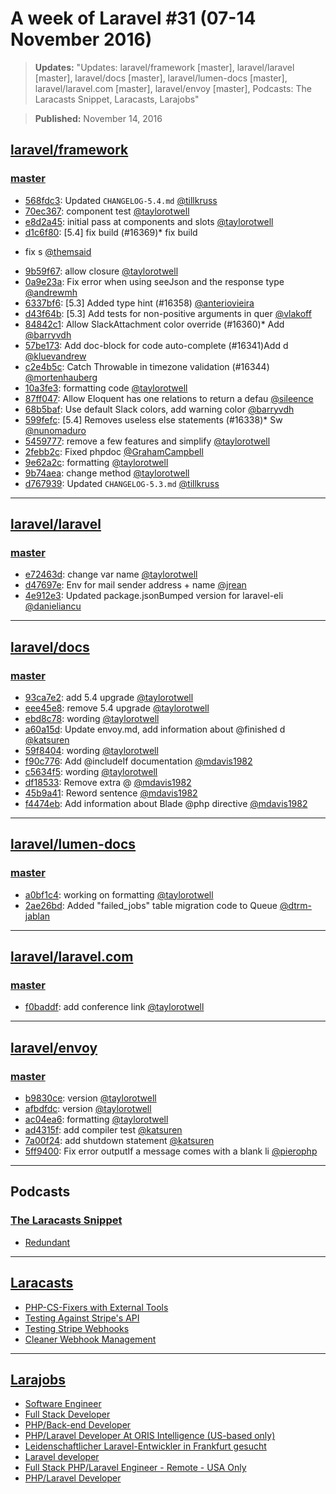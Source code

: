 # A week of Laravel #31 (07-14 November 2016)

> **Updates:** "Updates: laravel/framework [master], laravel/laravel [master], laravel/docs [master], laravel/lumen-docs [master], laravel/laravel.com [master], laravel/envoy [master], Podcasts: The Laracasts Snippet, Laracasts, Larajobs"

> **Published:** November 14, 2016

## [laravel/framework](https://github.com/laravel/framework)

### [master](https://github.com/laravel/framework/compare/master@{2016-11-07}...master@{2016-11-14})
- [568fdc3](https://github.com/laravel/framework/commit/568fdc3fe6dae0ee6702577af0bf79710bfd3348): Updated `CHANGELOG-5.4.md` [@tillkruss](https://github.com/tillkruss) 
- [70ec367](https://github.com/laravel/framework/commit/70ec367c4e49fb1b5b663810348751eac8f17a8e): component test [@taylorotwell](https://github.com/taylorotwell) 
- [e8d2a45](https://github.com/laravel/framework/commit/e8d2a45479abd2ba6b524293ce5cfb599c8bf910): initial pass at components and slots [@taylorotwell](https://github.com/taylorotwell) 
- [d1c6f80](https://github.com/laravel/framework/commit/d1c6f8058b1254fb5dd4b04a26bf3f0e2f153f92): [5.4] fix build (#16369)*    fix build*    fix s [@themsaid](https://github.com/themsaid) 
- [9b59f67](https://github.com/laravel/framework/commit/9b59f67daeb63bad11af9b70b4a35c6435240ff7): allow closure [@taylorotwell](https://github.com/taylorotwell) 
- [0a9e23a](https://github.com/laravel/framework/commit/0a9e23a2bfb5028c79b6ff26e89fc8b783b33c8a): Fix error when using seeJson and the response type [@andrewmh](https://github.com/andrewmh) 
- [6337bf6](https://github.com/laravel/framework/commit/6337bf6f53152a2892a76684b55e66eb510a135d): [5.3] Added type hint (#16358) [@anteriovieira](https://github.com/anteriovieira) 
- [d43f64b](https://github.com/laravel/framework/commit/d43f64b1bdd6b0baa280a3dc9910bc32959a1d82): [5.3] Add tests for non-positive arguments in quer [@vlakoff](https://github.com/vlakoff) 
- [84842c1](https://github.com/laravel/framework/commit/84842c1d845cd01a2def163539204cbc15a59821): Allow SlackAttachment color override (#16360)* Add [@barryvdh](https://github.com/barryvdh) 
- [57be173](https://github.com/laravel/framework/commit/57be173daca2e85964b02f50d5de2fa7c83bdbdb): Add doc-block for code auto-complete (#16341)Add d [@kluevandrew](https://github.com/kluevandrew) 
- [c2e4b5c](https://github.com/laravel/framework/commit/c2e4b5c000961800650f8ef6b40160ff664261f5): Catch Throwable in timezone validation (#16344) [@mortenhauberg](https://github.com/mortenhauberg) 
- [10a3fe3](https://github.com/laravel/framework/commit/10a3fe36993d5277e4ad1c2f3ebb1e0c0d316b22): formatting code [@taylorotwell](https://github.com/taylorotwell) 
- [87ff047](https://github.com/laravel/framework/commit/87ff047e5cceb23b683b179e9711ed05ad78a793): Allow Eloquent has one relations to return a defau [@sileence](https://github.com/sileence) 
- [68b5baf](https://github.com/laravel/framework/commit/68b5bafd082cf70f9bd4d83d9c9e035e8ccd08bb): Use default Slack colors, add warning color [@barryvdh](https://github.com/barryvdh) 
- [599fefc](https://github.com/laravel/framework/commit/599fefc355e0bfff3fb9104e97060a6d272cd3c3): [5.4] Removes useless else statements (#16338)* Sw [@nunomaduro](https://github.com/nunomaduro) 
- [5459777](https://github.com/laravel/framework/commit/5459777c90ff6d0888bd821027c417d57cc89981): remove a few features and simplify [@taylorotwell](https://github.com/taylorotwell) 
- [2febb2c](https://github.com/laravel/framework/commit/2febb2cbb0158971ba711b7df2f6e41a5c59e1de): Fixed phpdoc [@GrahamCampbell](https://github.com/GrahamCampbell) 
- [9e62a2c](https://github.com/laravel/framework/commit/9e62a2c7b303a4139085249d4c9b0ba127038462): formatting [@taylorotwell](https://github.com/taylorotwell) 
- [9b74aea](https://github.com/laravel/framework/commit/9b74aea41769b7299c175cec330cd5999990d2bc): change method [@taylorotwell](https://github.com/taylorotwell) 
- [d767939](https://github.com/laravel/framework/commit/d767939d870eb95f0f3614b300f66945b718f7c3): Updated `CHANGELOG-5.3.md` [@tillkruss](https://github.com/tillkruss) 


___

## [laravel/laravel](https://github.com/laravel/laravel)

### [master](https://github.com/laravel/laravel/compare/master@{2016-11-07}...master@{2016-11-14})
- [e72463d](https://github.com/laravel/laravel/commit/e72463dc6c2f977f8e49aa0bd535a5dbed968aad): change var name [@taylorotwell](https://github.com/taylorotwell) 
- [d47697e](https://github.com/laravel/laravel/commit/d47697e7816a28fe5a09f3b8cfcd1f184ec99016): Env for mail sender address + name [@jrean](https://github.com/jrean) 
- [4e912e3](https://github.com/laravel/laravel/commit/4e912e3ed31338a9ce43fc99b1f824042d7a2b04): Updated package.jsonBumped version for laravel-eli [@danieliancu](https://github.com/danieliancu) 


___

## [laravel/docs](https://github.com/laravel/docs)

### [master](https://github.com/laravel/docs/compare/master@{2016-11-07}...master@{2016-11-14})
- [93ca7e2](https://github.com/laravel/docs/commit/93ca7e22853942e62d92b29a46805ad91f3fceb1): add 5.4 upgrade [@taylorotwell](https://github.com/taylorotwell) 
- [eee45e8](https://github.com/laravel/docs/commit/eee45e823b8a6202ad491279fcc8a5b42bb64d1b): remove 5.4 upgrade [@taylorotwell](https://github.com/taylorotwell) 
- [ebd8c78](https://github.com/laravel/docs/commit/ebd8c785628d3578d8a6a068b59dad561b6e143b): wording [@taylorotwell](https://github.com/taylorotwell) 
- [a60a15d](https://github.com/laravel/docs/commit/a60a15d8dd26875d72835440611de4a0101dae78): Update envoy.md, add information about @finished d [@katsuren](https://github.com/katsuren) 
- [59f8404](https://github.com/laravel/docs/commit/59f84045cf1826867310073844e07b53012873ab): wording [@taylorotwell](https://github.com/taylorotwell) 
- [f90c776](https://github.com/laravel/docs/commit/f90c7766190910bfca4b8861e7a053afb30b04e3): Add @includeIf documentation [@mdavis1982](https://github.com/mdavis1982) 
- [c5634f5](https://github.com/laravel/docs/commit/c5634f5dbafaf9006b5fe259e9f923b4bbac9eee): wording [@taylorotwell](https://github.com/taylorotwell) 
- [df18533](https://github.com/laravel/docs/commit/df18533fbb426695785743d8c36546994a66729d): Remove extra @ [@mdavis1982](https://github.com/mdavis1982) 
- [45b9a41](https://github.com/laravel/docs/commit/45b9a416c8f9debd75ca0299a6109c44095f19c1): Reword sentence [@mdavis1982](https://github.com/mdavis1982) 
- [f4474eb](https://github.com/laravel/docs/commit/f4474ebe13755273c8d51d5762edc7934f6e5da3): Add information about Blade @php directive [@mdavis1982](https://github.com/mdavis1982) 


___

## [laravel/lumen-docs](https://github.com/laravel/lumen-docs)

### [master](https://github.com/laravel/lumen-docs/compare/master@{2016-11-07}...master@{2016-11-14})
- [a0bf1c4](https://github.com/laravel/lumen-docs/commit/a0bf1c425502ada01f1b69171f04e1601c35ec78): working on formatting [@taylorotwell](https://github.com/taylorotwell) 
- [2ae26bd](https://github.com/laravel/lumen-docs/commit/2ae26bdbb3e292b363775d87914f44048891b865): Added "failed_jobs" table migration code to Queue  [@dtrm-jablan](https://github.com/dtrm-jablan) 


___

## [laravel/laravel.com](https://github.com/laravel/laravel.com)

### [master](https://github.com/laravel/laravel.com/compare/master@{2016-11-07}...master@{2016-11-14})
- [f0baddf](https://github.com/laravel/laravel.com/commit/f0baddf11947e377983f966e48a0e8e5c621cc2a): add conference link [@taylorotwell](https://github.com/taylorotwell) 


___

## [laravel/envoy](https://github.com/laravel/envoy)

### [master](https://github.com/laravel/envoy/compare/master@{2016-11-07}...master@{2016-11-14})
- [b9830ce](https://github.com/laravel/envoy/commit/b9830ce88503cdf0671e1a9a3c31e8c83dcbe0c4): version [@taylorotwell](https://github.com/taylorotwell) 
- [afbdfdc](https://github.com/laravel/envoy/commit/afbdfdc5a7bfd13271e9b78c30ebe1944c7aa18c): version [@taylorotwell](https://github.com/taylorotwell) 
- [ac04ea6](https://github.com/laravel/envoy/commit/ac04ea6b392f08d037f510139869e458b3c65fcd): formatting [@taylorotwell](https://github.com/taylorotwell) 
- [ad4315f](https://github.com/laravel/envoy/commit/ad4315ffc7a310627a305d5a414f94ccc5961221): add compiler test [@katsuren](https://github.com/katsuren) 
- [7a00f24](https://github.com/laravel/envoy/commit/7a00f24728c0d48098b7806f233b00546c5277e5): add shutdown statement [@katsuren](https://github.com/katsuren) 
- [5ff9400](https://github.com/laravel/envoy/commit/5ff94004b93265107fa25131dd66ba3008fef22f): Fix error outputIf a message comes with a blank li [@pierophp](https://github.com/pierophp) 


___

## Podcasts

### [The Laracasts Snippet](http://laracasts.audio)
- [Redundant](http://laracasts.simplecast.fm/48)


___

## [Laracasts](https://laracasts.com)
- [PHP-CS-Fixers with External Tools](https://laracasts.com/series/how-to-be-awesome-in-phpstorm/episodes/26)
- [Testing Against Stripe's API](https://laracasts.com/series/how-to-accept-payments-with-stripe/episodes/12)
- [Testing Stripe Webhooks](https://laracasts.com/series/how-to-accept-payments-with-stripe/episodes/11)
- [Cleaner Webhook Management](https://laracasts.com/series/how-to-accept-payments-with-stripe/episodes/10)


___

## [Larajobs](https://larajobs.com)
- [Software Engineer](https://larajobs.com/job/690/software-engineer)
- [Full Stack Developer](https://larajobs.com/job/689/full-stack-developer)
- [PHP/Back-end Developer](https://larajobs.com/job/688/phpback-end-developer)
- [PHP/Laravel Developer At ORIS Intelligence (US-based only)](https://larajobs.com/job/687/phplaravel-developer-at-oris-intelligence-us-based-only)
- [Leidenschaftlicher Laravel-Entwickler in Frankfurt gesucht](https://larajobs.com/job/686/leidenschaftlicher-laravel-entwickler-in-frankfurt-gesucht)
- [Laravel developer](https://larajobs.com/job/685/laravel-developer)
- [Full Stack PHP/Laravel Engineer - Remote - USA Only](https://larajobs.com/job/684/full-stack-phplaravel-engineer-remote-usa-only)
- [PHP/Laravel Developer](https://larajobs.com/job/683/phplaravel-developer)
